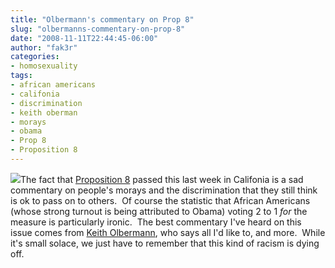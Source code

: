 ```yaml
---
title: "Olbermann's commentary on Prop 8"
slug: "olbermanns-commentary-on-prop-8"
date: "2008-11-11T22:44:45-06:00"
author: "fak3r"
categories:
- homosexuality
tags:
- african americans
- califonia
- discrimination
- keith oberman
- morays
- obama
- Prop 8
- Proposition 8
---
```


[![](http://www.fak3r.com/wp-content/uploads/2008/11/120px-gay_flagsvg.png)](http://www.fak3r.com/wp-content/uploads/2008/11/120px-gay_flagsvg.png)The fact that [Proposition 8](http://en.wikipedia.org/wiki/California_Proposition_8_(2008)) passed this last week in Califonia is a sad commentary on people's morays and the discrimination that they still think is ok to pass on to others.  Of course the statistic that African Americans (whose strong turnout is being attributed to Obama) voting 2 to 1 *for* the measure is particularly ironic.  The best commentary I've heard on this issue comes from [Keith Olbermann](http://en.wikipedia.org/wiki/Keith_Olbermann), who says all I'd like to, and more.  While it's small solace, we  just have to remember that this kind of racism is dying off.

